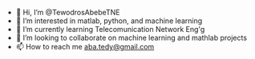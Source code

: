 - 👋 Hi, I’m @TewodrosAbebeTNE
- 👀 I’m interested in matlab, python, and machine learning
- 🌱 I’m currently learning Telecomunication Network Eng'g
- 💞️ I’m looking to collaborate on machine learning and mathlab projects
- 📫 How to reach me aba.tedy@gmail.com

<!---
TewodrosAbebeTNE/TewodrosAbebeTNE is a ✨ special ✨ repository because its `README.md` (this file) appears on your GitHub profile.
You can click the Preview link to take a look at your changes.
--->
